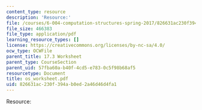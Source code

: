 ```yaml
---
content_type: resource
description: 'Resource:'
file: /courses/6-004-computation-structures-spring-2017/826631ac230f394ab0ed2a46d46d4fa1_os_worksheet.pdf
file_size: 466383
file_type: application/pdf
learning_resource_types: []
license: https://creativecommons.org/licenses/by-nc-sa/4.0/
ocw_type: OCWFile
parent_title: 17.3 Worksheet
parent_type: CourseSection
parent_uid: 57fba60a-b40f-4cd5-e783-0c5f98b68af5
resourcetype: Document
title: os_worksheet.pdf
uid: 826631ac-230f-394a-b0ed-2a46d46d4fa1
---
```

Resource: